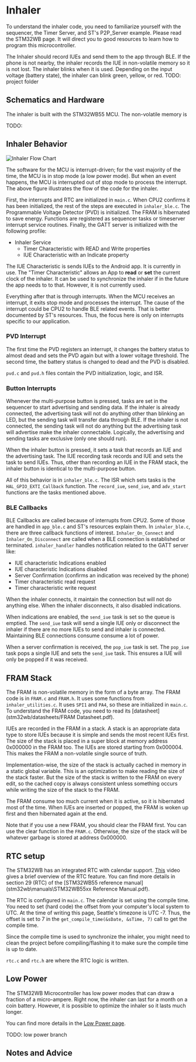 # Inhaler

To understand the inhaler code, you need to familiarize yourself with the sequencer, the Timer Server, and ST's P2P_Server example. Please read the STM32WB page. It will direct you to good resources to learn how to program this microcontroller.

The Inhaler should record IUEs and send them to the app through BLE. If the phone is not nearby, the inhaler records the IUE in non-volatile memory so it is not lost. The inhaler blinks when it is used. Depending on the input voltage (battery state), the inhaler can blink green, yellow, or red.
TODO: project folder
## Schematics and Hardware

The inhaler is built with the STM32WB55 MCU. The non-volatile memory is 

TODO: 

## Inhaler Behavior

![Inhaler Flow Chart](pics/inhaler.png)

The software for the MCU is interrupt-driven; for the vast majority of the time, the MCU is in stop mode (a low power mode). But when an event happens, the MCU is interrupted out of stop mode to process the interrupt. The above figure illustrates the flow of the code for the inhaler. 

First, the interrupts and RTC are initialized in `main.c`. When CPU2 confirms it has been initialized, the rest of the steps are executed in `inhaler_ble.c`. The Programmable Voltage Detector (PVD) is initialized. The FRAM is hibernated to save energy. Functions are registered as sequencer tasks or timeserver interrupt service routines. Finally, the GATT server is initialized with the following profile:

- Inhaler Service
  - Timer Characteristic with READ and Write properties
  - IUE Characteristic with an Indicate property

The IUE Characteristic is sends IUEs to the Android app. It is currently in use. The "Timer Characteristic" allows an App to **read** or **set** the current clock of the inhaler. It can be used to synchronize the inhaler if in the future the app needs to to that. However, it is not currently used.

Everything after that is through interrupts. When the MCU receives an interrupt, it exits stop mode and processes the interrupt. The cause of the interrupt could be CPU2 to handle BLE related events. That is better documented by ST's resources. Thus, the focus here is only on interrupts specific to our application.

### PVD Interrupt

The first time the PVD registers an interrupt, it changes the battery status to almost dead and sets the PVD again but with a lower voltage threshold. The second time, the battery status is changed to dead and the PVD is disabled.

`pvd.c` and `pvd.h` files contain the PVD initialization, logic, and ISR.

### Button Interrupts

Whenever the multi-purpose button is pressed, tasks are set in the sequencer to start advertising and sending data. If the inhaler is already connected, the advertising task will not do anything other than blinking an LED, but the sending task will transfer data through BLE. If the inhaler is not connected, the sending task will not do anything but the advertising task will advertise make the inhaler connectable. Logically, the advertising and sending tasks are exclusive (only one should run).

When the inhaler button is pressed, it sets a task that records an IUE and the advertising task. The IUE recording task records and IUE and sets the task to send IUEs. Thus, other than recording an IUE in the FRAM stack, the inhaler button is identical to the multi-purpose button.

All of this behavior is in `inhaler_ble.c`. The ISR which sets tasks is the `HAL_GPIO_EXTI_Callback` function. The `record_iue`, `send_iue`, and `adv_start` functions are the tasks mentioned above.

### BLE Callbacks

BLE Callbacks are called because of interrupts from CPU2. Some of those are handled in `app_ble.c` and ST's resources explain them. In `inhaler_ble.c`, there are three callback functions of interest. `Inhaler_On_Connect` and `Inhaler_On_Disconnect` are called when a BLE connection is established or terminated. `inhaler_handler` handles notification related to the GATT server like:
- IUE characteristic Indications enabled
- IUE characteristic Indications disabled
- Server Confirmation (confirms an indication was received by the phone)
- Timer characteristic read request
- Timer characteristic write request

When the inhaler connects, it maintain the connection but will not do anything else. When the inhaler disconnects, it also disabled indications.

When indications are enabled, the `send_iue` task is set so the queue is emptied. The `send_iue` task will send a single IUE only or disconnect the inhaler if there are no more IUEs to send and inhaler is connected. Maintaining BLE connections consume consume a lot of power.

When a server confirmation is received, the `pop_iue` task is set. The `pop_iue` task pops a single IUE and sets the `send_iue` task. This ensures a IUE will only be popped if it was received.

## FRAM Stack

The FRAM is non-volatile memory in the form of a byte array. The FRAM code is in `FRAM.c` and `FRAM.h`. It uses some functions from `inhaler_utilities.c`. It uses `SPI1` and `PA4`, so these are initialized in `main.c`. To understand the FRAM code, you need to read its [datasheet](stm32wb/datasheets/FRAM Datasheet.pdf). 

IUEs are recorded in the FRAM in a stack. A stack is an appropriate data type to store IUEs because it is simple and sends the most recent IUEs first. The size of the stack is placed in a super block at memory address 0x000000 in the FRAM too. The IUEs are stored starting from 0x000004. This makes the FRAM a non-volatile single source of truth.

Implementation-wise, the size of the stack is actually cached in memory in a static global variable. This is an optimization to make reading the size of the stack faster. But the size of the stack is written to the FRAM on every edit, so the cached copy is always consistent unless something occurs while writing the size of the stack to the FRAM.

The FRAM consume too much current when it is active, so it is hibernated most of the time. When IUEs are inserted or popped, the FRAM is woken up first and then hibernated again at the end.

Note that if you use a new FRAM, you should clear the FRAM first. You can use the clear function in the `FRAM.c`. Otherwise, the size of the stack will be whatever garbage is stored at address 0x000000.

## RTC setup

The STM32WB has an integrated RTC with calendar support. [This](https://www.youtube.com/watch?v=c6D-IiWSbqA&ab_channel=ControllersTech) video gives a brief overview of the RTC feature. You can find more details in section 29 (RTC) of the [STM32WB55 reference manual](stm32wb\manuals\STM32WB55xx Reference Manual.pdf).

The RTC is configured in `main.c`. The calendar is set using the compile time. You need to set (hard code) the offset from your computer's local system to UTC. At the time of writing this page, Seattle's timezone is UTC -7. Thus, the offset is set to 7 in the `get_compile_time(&sDate, &sTime, 7)` call to get the compile time.

Since the compile time is used to synchronize the inhaler, you might need to clean the project before compiling/flashing it to make sure the compile time is up to date.

`rtc.c` and `rtc.h` are where the RTC logic is written.

## Low Power

The STM32WB Microcontroller has low power modes that can draw a fraction of a micro-ampere. Right now, the inhaler can last for a month on a coin battery. However, it is possible to optimize the inhaler so it lasts much longer.

You can find more details in the [Low Power page](low_power).


TODO: low power branch

## Notes and Advice
